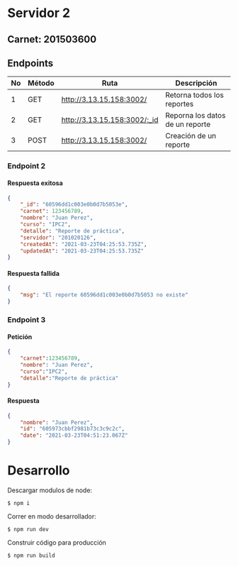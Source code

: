 # Servidor 2

## Carnet: 201503600

## Endpoints

|No|Método|Ruta|Descripción|
|-|-|-|-|
|1|GET| http://3.13.15.158:3002/| Retorna todos los reportes|
|2|GET| http://3.13.15.158:3002/:_id |Reporna los datos de un reporte|
|3|POST| http://3.13.15.158:3002/ |Creación de un reporte|
 
 ### Endpoint 2

#### Respuesta exitosa
```json
{
    "_id": "60596dd1c003e0b0d7b5053e",
    "carnet": 123456789,
    "nombre": "Juan Perez",
    "curso": "IPC2",
    "detalle": "Reporte de práctica",
    "servidor": "201020126",
    "createdAt": "2021-03-23T04:25:53.735Z",
    "updatedAt": "2021-03-23T04:25:53.735Z"
}

```

#### Respuesta fallida
```json
{
    "msg": "El reporte 60596dd1c003e0b0d7b5053 no existe"
}
```


### Endpoint 3

#### Petición
```json
{
    "carnet":123456789,
    "nombre": "Juan Perez",
    "curso":"IPC2",
    "detalle":"Reporte de práctica"
}
```

#### Respuesta
```json
{
    "nombre": "Juan Perez",
    "id": "605973cbbf2981b73c3c9c2c",
    "date": "2021-03-23T04:51:23.067Z"
}
```
# Desarrollo
 Descargar modulos de node:

 ```shell
 $ npm i
```

Correr en modo desarrollador:
 ```shell
 $ npm run dev
```
Construir código para producción
 ```shell
 $ npm run build
```




